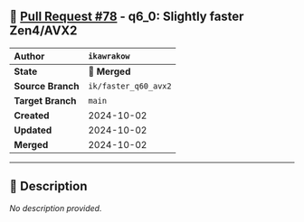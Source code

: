 ## 🔀 [Pull Request #78](https://github.com/ikawrakow/ik_llama.cpp/pull/78) - q6_0: Slightly faster Zen4/AVX2

| **Author** | `ikawrakow` |
| :--- | :--- |
| **State** | 🔀 **Merged** |
| **Source Branch** | `ik/faster_q60_avx2` |
| **Target Branch** | `main` |
| **Created** | 2024-10-02 |
| **Updated** | 2024-10-02 |
| **Merged** | 2024-10-02 |

---

## 📄 Description

_No description provided._